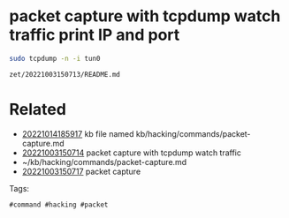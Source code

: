 # packet capture with tcpdump watch traffic print IP and port
```bash
sudo tcpdump -n -i tun0
```

` zet/20221003150713/README.md `

# Related

- [20221014185917](/zet/20221014185917/README.md) kb file named kb/hacking/commands/packet-capture.md
- [20221003150714](/zet/20221003150714/README.md) packet capture with tcpdump watch traffic
- ~/kb/hacking/commands/packet-capture.md
- [20221003150717](/zet/20221003150717/README.md) packet capture

Tags:

    #command #hacking #packet 
